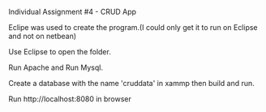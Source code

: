 Individual Assignment #4 - CRUD App

Eclipe was used to create the program.(I could only get it to run on Eclipse and not on netbean)

Use Eclipse to open the folder.

Run Apache and Run Mysql.

Create a database with the name 'cruddata' in xammp then build and run. 

Run http://localhost:8080 in browser
